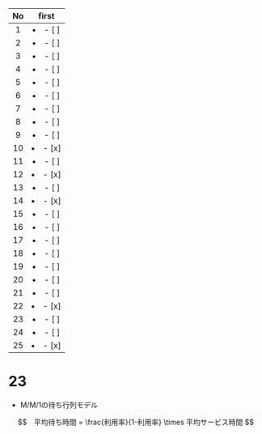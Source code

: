 | No  |      first      |
| :-: | :-------------: |
|  1  | <li>- [ ] </li> |
|  2  | <li>- [ ] </li> |
|  3  | <li>- [ ] </li> |
|  4  | <li>- [ ] </li> |
|  5  | <li>- [ ] </li> |
|  6  | <li>- [ ] </li> |
|  7  | <li>- [ ] </li> |
|  8  | <li>- [ ] </li> |
|  9  | <li>- [ ] </li> |
| 10  | <li>- [x] </li> |
| 11  | <li>- [ ] </li> |
| 12  | <li>- [x] </li> |
| 13  | <li>- [ ] </li> |
| 14  | <li>- [x] </li> |
| 15  | <li>- [ ] </li> |
| 16  | <li>- [ ] </li> |
| 17  | <li>- [ ] </li> |
| 18  | <li>- [ ] </li> |
| 19  | <li>- [ ] </li> |
| 20  | <li>- [ ] </li> |
| 21  | <li>- [ ] </li> |
| 22  | <li>- [x] </li> |
| 23  | <li>- [ ] </li> |
| 24  | <li>- [ ] </li> |
| 25  | <li>- [x] </li> |

# 23

- M/M/1の待ち行列モデル

$$　平均待ち時間 = \frac{利用率}{1-利用率} \times 平均サービス時間 $$

